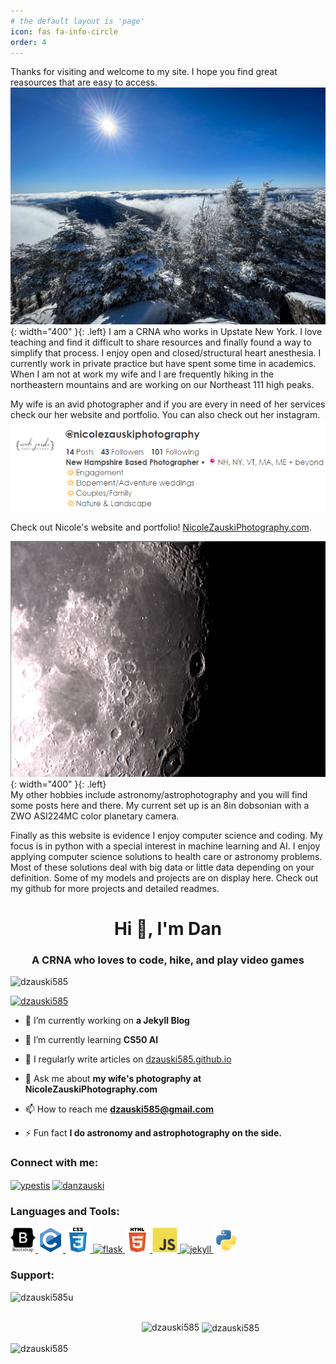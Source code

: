 ```yaml
---
# the default layout is 'page'
icon: fas fa-info-circle
order: 4
---
```

Thanks for visiting and welcome to my site. I hope you find great reasources that are easy to access.  
![Hancock in winter](/assets/img/IMG_7577.JPG){: width="400" }{: .left} 
I am a CRNA who works in Upstate New York. I love teaching and find it difficult to share resources and finally found a way to simplify that process. I enjoy open and closed/structural heart anesthesia. I currently work in private practice but have spent  some time in academics. When I am not at work my wife and I are frequently hiking in the northeastern mountains and are working on our Northeast 111 high peaks.  
  
My wife is an avid photographer and if you are every in need of her services check our her website and portfolio. You can also check out her instagram.
![Nicole instagram](/assets/img/nicole.png)
  
Check out Nicole's website and portfolio! [NicoleZauskiPhotography.com](https://nicolezauskiphotography.com/).
  
![Moon](../assets/img/moon.jpg){: width="400" }{: .left}  
My other hobbies include astronomy/astrophotography and you will find some posts here and there. My current set up is an 8in dobsonian with a ZWO ASI224MC color planetary camera.  
 
  
Finally as this website is evidence I enjoy computer science and coding. My focus is in python with a special interest in machine learning and AI. I enjoy applying computer science solutions to health care or astronomy problems. Most of these solutions deal with big data or little data depending on your definition. Some of my models and projects are on display here. Check out my github for more projects and detailed readmes.


<h1 align="center">Hi 👋, I'm Dan</h1>
<h3 align="center">A CRNA who loves to code, hike, and play video games</h3>

<p align="left"> <img src="https://komarev.com/ghpvc/?username=dzauski585&label=Profile%20views&color=0e75b6&style=flat" alt="dzauski585" /> </p>

<p align="left"> <a href="https://github.com/ryo-ma/github-profile-trophy"><img src="https://github-profile-trophy.vercel.app/?username=dzauski585" alt="dzauski585" /></a> </p>

- 🔭 I’m currently working on **a Jekyll Blog**

- 🌱 I’m currently learning **CS50 AI**

- 📝 I regularly write articles on [dzauski585.github.io](dzauski585.github.io)

- 💬 Ask me about **my wife's photography at NicoleZauskiPhotography.com**

- 📫 How to reach me **dzauski585@gmail.com**

- ⚡ Fun fact **I do astronomy and astrophotography on the side.**

<h3 align="left">Connect with me:</h3>
<p align="left">
<a href="https://kaggle.com/ypestis" target="blank"><img align="center" src="https://raw.githubusercontent.com/rahuldkjain/github-profile-readme-generator/master/src/images/icons/Social/kaggle.svg" alt="ypestis" height="30" width="40" /></a>
<a href="https://instagram.com/danzauski" target="blank"><img align="center" src="https://raw.githubusercontent.com/rahuldkjain/github-profile-readme-generator/master/src/images/icons/Social/instagram.svg" alt="danzauski" height="30" width="40" /></a>
</p>

<h3 align="left">Languages and Tools:</h3>
<p align="left"> <a href="https://getbootstrap.com" target="_blank" rel="noreferrer"> <img src="https://raw.githubusercontent.com/devicons/devicon/master/icons/bootstrap/bootstrap-plain-wordmark.svg" alt="bootstrap" width="40" height="40"/> </a> <a href="https://www.cprogramming.com/" target="_blank" rel="noreferrer"> <img src="https://raw.githubusercontent.com/devicons/devicon/master/icons/c/c-original.svg" alt="c" width="40" height="40"/> </a> <a href="https://www.w3schools.com/css/" target="_blank" rel="noreferrer"> <img src="https://raw.githubusercontent.com/devicons/devicon/master/icons/css3/css3-original-wordmark.svg" alt="css3" width="40" height="40"/> </a> <a href="https://flask.palletsprojects.com/" target="_blank" rel="noreferrer"> <img src="https://www.vectorlogo.zone/logos/pocoo_flask/pocoo_flask-icon.svg" alt="flask" width="40" height="40"/> </a> <a href="https://www.w3.org/html/" target="_blank" rel="noreferrer"> <img src="https://raw.githubusercontent.com/devicons/devicon/master/icons/html5/html5-original-wordmark.svg" alt="html5" width="40" height="40"/> </a> <a href="https://developer.mozilla.org/en-US/docs/Web/JavaScript" target="_blank" rel="noreferrer"> <img src="https://raw.githubusercontent.com/devicons/devicon/master/icons/javascript/javascript-original.svg" alt="javascript" width="40" height="40"/> </a> <a href="https://jekyllrb.com/" target="_blank" rel="noreferrer"> <img src="https://www.vectorlogo.zone/logos/jekyllrb/jekyllrb-icon.svg" alt="jekyll" width="40" height="40"/> </a> <a href="https://www.python.org" target="_blank" rel="noreferrer"> <img src="https://raw.githubusercontent.com/devicons/devicon/master/icons/python/python-original.svg" alt="python" width="40" height="40"/> </a> </p>

<h3 align="left">Support:</h3>
<p><a href="https://www.buymeacoffee.com/dzauski585u"> <img align="left" src="https://cdn.buymeacoffee.com/buttons/v2/default-yellow.png" height="50" width="210" alt="dzauski585u" /></a></p><br><br>

<p><img align="left" src="https://github-readme-stats.vercel.app/api/top-langs?username=dzauski585&show_icons=true&locale=en&layout=compact" alt="dzauski585" /></p>

<p>&nbsp;<img align="center" src="https://github-readme-stats.vercel.app/api?username=dzauski585&show_icons=true&locale=en" alt="dzauski585" /></p>

<p><img align="center" src="https://github-readme-streak-stats.herokuapp.com/?user=dzauski585&" alt="dzauski585" /></p>
